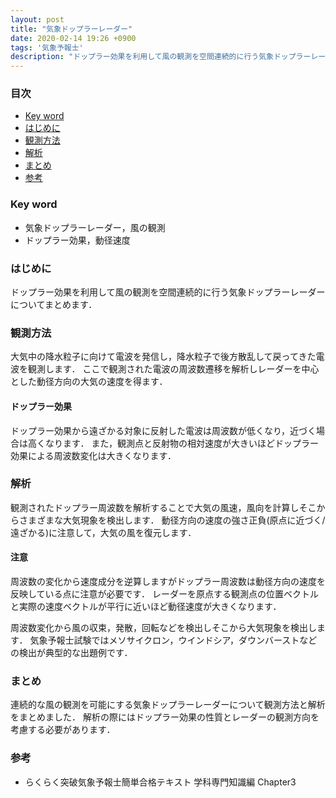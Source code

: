 ```yaml
---
layout: post
title: "気象ドップラーレーダー"
date: 2020-02-14 19:26 +0900
tags: '気象予報士'
description: "ドップラー効果を利用して風の観測を空間連続的に行う気象ドップラーレーダーについてまとめます．"
---
```


### 目次
- [Key word](#key-word)
- [はじめに](#はじめに)
- [観測方法](#観測方法)
- [解析](#解析)
- [まとめ](#まとめ)
- [参考](#参考)

### Key word
- 気象ドップラーレーダー，風の観測
- ドップラー効果，動径速度

### はじめに
ドップラー効果を利用して風の観測を空間連続的に行う気象ドップラーレーダーについてまとめます．

### 観測方法
大気中の降水粒子に向けて電波を発信し，降水粒子で後方散乱して戻ってきた電波を観測します．
ここで観測された電波の周波数遷移を解析しレーダーを中心とした動径方向の大気の速度を得ます．

#### ドップラー効果
ドップラー効果から遠ざかる対象に反射した電波は周波数が低くなり，近づく場合は高くなります．
また，観測点と反射物の相対速度が大きいほどドップラー効果による周波数変化は大きくなります．

### 解析
観測されたドップラー周波数を解析することで大気の風速，風向を計算しそこからさまざまな大気現象を検出します．
動径方向の速度の強さ正負(原点に近づく/遠ざかる)に注意して，大気の風を復元します．

#### 注意
周波数の変化から速度成分を逆算しますがドップラー周波数は動径方向の速度を反映している点に注意が必要です．
レーダーを原点する観測点の位置ベクトルと実際の速度ベクトルが平行に近いほど動径速度が大きくなります．

周波数変化から風の収束，発散，回転などを検出しそこから大気現象を検出します．
気象予報士試験ではメソサイクロン，ウインドシア，ダウンバーストなどの検出が典型的な出題例です．

### まとめ
連続的な風の観測を可能にする気象ドップラーレーダーについて観測方法と解析をまとめました．
解析の際にはドップラー効果の性質とレーダーの観測方向を考慮する必要があります．

### 参考
- らくらく突破気象予報士簡単合格テキスト 学科専門知識編 Chapter3